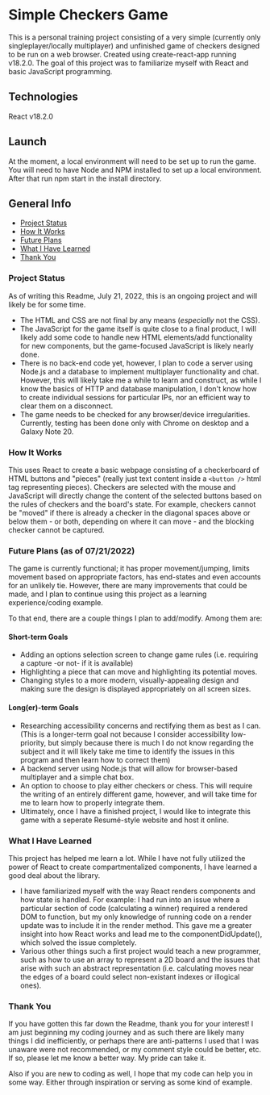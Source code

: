 # Simple Checkers Game
This is a personal training project consisting of a very simple (currently only singleplayer/locally multiplayer) and unfinished game of checkers designed to be run on a web browser. Created using create-react-app running v18.2.0. The goal of this project was to familiarize myself with React and basic JavaScript programming.

## Technologies
React v18.2.0

## Launch
At the moment, a local environment will need to be set up to run the game.
You will need to have Node and NPM installed to set up a local environment. After that run npm start in the install directory.

## General Info
* [Project Status](#status)
* [How It Works](#How-It-Works) 
* [Future Plans](#plans)
* [What I Have Learned](#learnings)
* [Thank You](#thanks)

### Project Status <a name="status" />
As of writing this Readme, July 21, 2022, this is an ongoing project and will likely be for some time. 
* The HTML and CSS are not final by any means (<i>especially</i> not the CSS). 
* The JavaScript for the game itself is quite close to a final product, I will likely add some code to handle new HTML elements/add functionality for new components, but the game-focused JavaScript is likely nearly done. 
* There is no back-end code yet, however, I plan to code a server using Node.js and a database to implement multiplayer functionality and chat. However, this will likely take me a while to learn and construct, as while I know the basics of HTTP and database manipulation, I don't know how to create individual sessions for particular IPs, nor an efficient way to clear them on a disconnect.
* The game needs to be checked for any browser/device irregularities. Currently, testing has been done only with Chrome on desktop and a Galaxy Note 20.

### How It Works <a name="How-It-Works"/>
This uses React to create a basic webpage consisting of a checkerboard of HTML buttons and "pieces" (really just text content inside a `<button />` html tag representing pieces). Checkers are selected with the mouse and JavaScript will directly change the content of the selected buttons based on the rules of checkers and the board's state. For example, checkers cannot be "moved" if there is already a checker in the diagonal spaces above or below them - or both, depending on where it can move - and the blocking checker cannot be captured.

### Future Plans (as of 07/21/2022) <a name="plans" />
The game is currently functional; it has proper movement/jumping, limits movement based on appropriate factors, has end-states and even accounts for an unlikely tie. However, there are many improvements that could be made, and I plan to continue using this project as a learning experience/coding example. 

To that end, there are a couple things I plan to add/modify. Among them are:

#### Short-term Goals
* Adding an options selection screen to change game rules (i.e. requiring a capture -or not- if it is available)
* Highlighting a piece that can move and highlighting its potential moves.
* Changing styles to a more modern, visually-appealing design and making sure the design is displayed appropriately on all screen sizes.

#### Long(er)-term Goals
* Researching accessibility concerns and rectifying them as best as I can. (This is a longer-term goal not because I consider accessibility low-priority, but simply because there is much I do not know regarding the subject and it will likely take me time to identify the issues in this program and then learn how to correct them)
* A backend server using Node.js that will allow for browser-based multiplayer and a simple chat box.
* An option to choose to play either checkers or chess. This will require the writing of an entirely different game, however, and will take time for me to learn how to properly integrate them.
* Ultimately, once I have a finished project, I would like to integrate this game with a seperate Resumé-style website and host it online.

### What I Have Learned <a name="learnings" />
This project has helped me learn a lot. While I have not fully utilized the power of React to create compartmentalized components, I have learned a good deal about the library. 
* I have familiarized myself with the way React renders components and how state is handled. For example: I had run into an issue where a particular section of code (calculating a winner) required a rendered DOM to function, but my only knowledge of running code on a render update was to include it in the render method. This gave me a greater insight into how React works and lead me to the componentDidUpdate(), which solved the issue completely.
* Various other things such a first project would teach a new programmer, such as how to use an array to represent a 2D board and the issues that arise with such an abstract representation (i.e. calculating moves near the edges of a board could select non-existant indexes or illogical ones).

### Thank You <a name="thanks" />
If you have gotten this far down the Readme, thank you for your interest! I am just beginning my coding journey and as such there are likely many things I did inefficiently, or perhaps there are anti-patterns I used that I was unaware were not recommended, or my comment style could be better, etc. If so, please let me know a better way. My pride can take it.

Also if you are new to coding as well, I hope that my code can help you in some way. Either through inspiration or serving as some kind of example.
